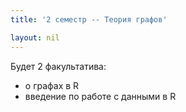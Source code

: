 ```yaml
---
title: '2 семестр -- Теория графов'

layout: nil
---
```


Будет 2 факультатива:
* о графах в R
* введение по работе с данными в R

